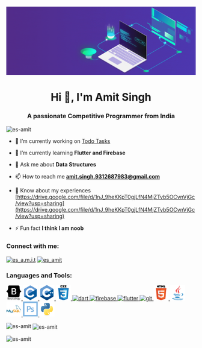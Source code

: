 ![logo](https://github.com/es-amit/es-amit/blob/main/banner.gif)

<h1 align="center">Hi 👋, I'm Amit Singh</h1>
<h3 align="center">A passionate Competitive Programmer from India</h3>

<p align="left"> <img src="https://komarev.com/ghpvc/?username=es-amit&label=You%20are%20visitor&color=0baee5&style=plastic" alt="es-amit" /> </p>

- 🔭 I’m currently working on [Todo Tasks](https://github.com/es-amit/To-do-List)

- 🌱 I’m currently learning **Flutter and Firebase**

- 💬 Ask me about **Data Structures**

- 📫 How to reach me **amit.singh.9312687983@gmail.com**

- 📄 Know about my experiences [https://drive.google.com/file/d/1nJ_9heKKpT0gjLfN4MjZTvb5OCvnVjGc/view?usp=sharing](https://drive.google.com/file/d/1nJ_9heKKpT0gjLfN4MjZTvb5OCvnVjGc/view?usp=sharing)

- ⚡ Fun fact **I think I am noob**

<h3 align="left">Connect with me:</h3>
<p align="left">
<a href="https://instagram.com/es_a.m.i.t" target="blank"><img align="center" src="https://raw.githubusercontent.com/rahuldkjain/github-profile-readme-generator/master/src/images/icons/Social/instagram.svg" alt="es_a.m.i.t" height="30" width="40" /></a>
<a href="https://www.leetcode.com/es_amit" target="blank"><img align="center" src="https://raw.githubusercontent.com/rahuldkjain/github-profile-readme-generator/master/src/images/icons/Social/leet-code.svg" alt="es_amit" height="30" width="40" /></a>
</p>

<h3 align="left">Languages and Tools:</h3>
<p align="left"> <a href="https://getbootstrap.com" target="_blank" rel="noreferrer"> <img src="https://raw.githubusercontent.com/devicons/devicon/master/icons/bootstrap/bootstrap-plain-wordmark.svg" alt="bootstrap" width="40" height="40"/> </a> <a href="https://www.cprogramming.com/" target="_blank" rel="noreferrer"> <img src="https://raw.githubusercontent.com/devicons/devicon/master/icons/c/c-original.svg" alt="c" width="40" height="40"/> </a> <a href="https://www.w3schools.com/cpp/" target="_blank" rel="noreferrer"> <img src="https://raw.githubusercontent.com/devicons/devicon/master/icons/cplusplus/cplusplus-original.svg" alt="cplusplus" width="40" height="40"/> </a> <a href="https://www.w3schools.com/css/" target="_blank" rel="noreferrer"> <img src="https://raw.githubusercontent.com/devicons/devicon/master/icons/css3/css3-original-wordmark.svg" alt="css3" width="40" height="40"/> </a> <a href="https://dart.dev" target="_blank" rel="noreferrer"> <img src="https://www.vectorlogo.zone/logos/dartlang/dartlang-icon.svg" alt="dart" width="40" height="40"/> </a> <a href="https://firebase.google.com/" target="_blank" rel="noreferrer"> <img src="https://www.vectorlogo.zone/logos/firebase/firebase-icon.svg" alt="firebase" width="40" height="40"/> </a> <a href="https://flutter.dev" target="_blank" rel="noreferrer"> <img src="https://www.vectorlogo.zone/logos/flutterio/flutterio-icon.svg" alt="flutter" width="40" height="40"/> </a> <a href="https://git-scm.com/" target="_blank" rel="noreferrer"> <img src="https://www.vectorlogo.zone/logos/git-scm/git-scm-icon.svg" alt="git" width="40" height="40"/> </a> <a href="https://www.w3.org/html/" target="_blank" rel="noreferrer"> <img src="https://raw.githubusercontent.com/devicons/devicon/master/icons/html5/html5-original-wordmark.svg" alt="html5" width="40" height="40"/> </a> <a href="https://www.java.com" target="_blank" rel="noreferrer"> <img src="https://raw.githubusercontent.com/devicons/devicon/master/icons/java/java-original.svg" alt="java" width="40" height="40"/> </a> <a href="https://www.mysql.com/" target="_blank" rel="noreferrer"> <img src="https://raw.githubusercontent.com/devicons/devicon/master/icons/mysql/mysql-original-wordmark.svg" alt="mysql" width="40" height="40"/> </a> <a href="https://www.photoshop.com/en" target="_blank" rel="noreferrer"> <img src="https://raw.githubusercontent.com/devicons/devicon/master/icons/photoshop/photoshop-line.svg" alt="photoshop" width="40" height="40"/> </a> <a href="https://www.python.org" target="_blank" rel="noreferrer"> <img src="https://raw.githubusercontent.com/devicons/devicon/master/icons/python/python-original.svg" alt="python" width="40" height="40"/> </a> </p>

<p><img align="left" src="https://github-readme-stats.vercel.app/api/top-langs?username=es-amit&show_icons=true&locale=en&layout=compact" alt="es-amit" /></p>

<p>&nbsp;<img align="center" src="https://github-readme-stats.vercel.app/api?username=es-amit&show_icons=true&theme=dark&title_color=e6e6e6&locale=en" alt="es-amit" /></p>

<p><img align="center" src="https://github-readme-streak-stats.herokuapp.com/?user=es-amit&theme=highcontrast" alt="es-amit" /></p>

